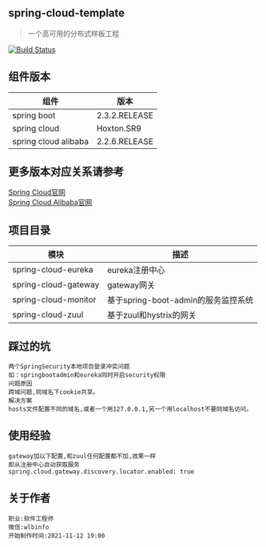 ## spring-cloud-template  
> 一个高可用的分布式样板工程

[![Build Status](https://ci.spring.io/api/v1/teams/spring-framework/pipelines/spring-framework-5.3.x/jobs/build/badge)](https://ci.spring.io/teams/spring-framework/pipelines/spring-framework-5.3.x?groups=Build")  
## 组件版本  
|  组件   | 版本  |
|  ----  | ----  |
| spring boot | 2.3.2.RELEASE |
| spring cloud  | Hoxton.SR9 |
| spring cloud alibaba  | 2.2.6.RELEASE |
## 更多版本对应关系请参考  
[Spring Cloud官网](https://github.com/spring-cloud/spring-cloud-release/wiki/Spring-Cloud-Hoxton-Release-Notes)  
[Spring Cloud Alibaba官网](https://github.com/alibaba/spring-cloud-alibaba/wiki/%E7%89%88%E6%9C%AC%E8%AF%B4%E6%98%8E)  

## 项目目录
|  模块   | 描述  |
|  ----  | ----  |
| spring-cloud-eureka | eureka注册中心 |
| spring-cloud-gateway | gateway网关 |
| spring-cloud-monitor | 基于spring-boot-admin的服务监控系统 |  
| spring-cloud-zuul | 基于zuul和hystrix的网关 |  
## 踩过的坑
```
两个SpringSecurity本地项目登录冲突问题
如：springbootadmin和eureka同时开启security权限
问题原因
跨域问题,同域名下cookie共享。
解决方案
hosts文件配置不同的域名,或者一个用127.0.0.1,另一个用localhost不要同域名访问。
```
## 使用经验
```
gateway加以下配置,和zuul任何配置都不加,效果一样
即从注册中心自动获取服务
spring.cloud.gateway.discovery.locator.enabled: true
```

## 关于作者
```
职业:软件工程师
微信:wlbinfo
开始制作时间:2021-11-12 19:00
```